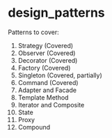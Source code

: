 # design_patterns

Patterns to cover:
1. Strategy (Covered)
2. Observer (Covered)
3. Decorator (Covered)
4. Factory (Covered)
5. Singleton (Covered, partially)
6. Command (Covered)
7. Adapter and Facade
8. Template Method
9. Iterator and Composite
10. State
11. Proxy
12. Compound
